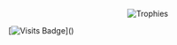 <p align="center">
<img src="https://github-profile-trophy.vercel.app/?username=ShanliAlefkhani&theme=onedark&margin-w=12&margin-h=10&column=7&no-frame=true" alt="Trophies" />
</p>

[![Visits Badge]("https://badges.pufler.dev/visits/ShanliAlefkhani/ShanliAlefkhani")]()

<!--
**ShanliAlefkhani/ShanliAlefkhani** is a ✨ _special_ ✨ repository because its `README.md` (this file) appears on your GitHub profile.

Here are some ideas to get you started:

- 🔭 I’m currently working on ...
- 🌱 I’m currently learning ...
- 👯 I’m looking to collaborate on ...
- 🤔 I’m looking for help with ...
- 💬 Ask me about ...
- 📫 How to reach me: ...
- 😄 Pronouns: ...
- ⚡ Fun fact: ...
-->
